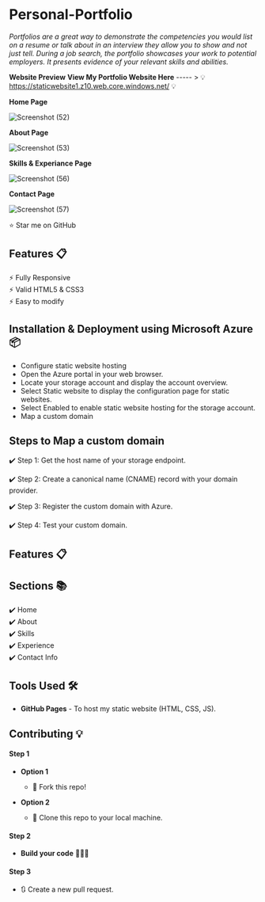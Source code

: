 # Personal-Portfolio
*Portfolios are a great way to demonstrate the competencies you would list on a resume or talk about in an interview they allow you to show and not just tell. During a job search, the portfolio showcases your work to potential employers. It presents evidence of your relevant skills and abilities.*

**Website Preview**
**View My Portfolio Website Here** ----- >
💡 https://staticwebsite1.z10.web.core.windows.net/ 💡


**Home Page**

![Screenshot (52)](https://user-images.githubusercontent.com/96653846/171343362-417e1c97-2858-4d84-898a-f6baf464acd0.png)


**About Page**


![Screenshot (53)](https://user-images.githubusercontent.com/96653846/171343388-fd01892d-c2f9-42dc-91d5-71ce571c5575.png)


**Skills & Experiance Page**


![Screenshot (56)](https://user-images.githubusercontent.com/96653846/171343417-2667da34-3a7a-4ca9-a987-dd2e64ef3b06.png)


**Contact Page**


![Screenshot (57)](https://user-images.githubusercontent.com/96653846/171343431-15dd57e6-9c30-49fb-b470-c4a37646f933.png)

:star: Star me on GitHub 

## Features 📋
⚡️ Fully Responsive\
⚡️ Valid HTML5 & CSS3\
⚡️ Easy to modify

## Installation & Deployment using Microsoft Azure 📦
- Configure static website hosting
- Open the Azure portal in your web browser.
- Locate your storage account and display the account overview.
- Select Static website to display the configuration page for static websites.
- Select Enabled to enable static website hosting for the storage account.
- Map a custom domain 

## Steps to Map a custom domain ## 

 ✔️ Step 1: Get the host name of your storage endpoint.

✔️ Step 2: Create a canonical name (CNAME) record with your domain provider.

✔️ Step 3: Register the custom domain with Azure.

✔️ Step 4: Test your custom domain.

## Features 📋
## Sections 📚
✔️ Home\
✔️ About\
✔️ Skills\
✔️ Experience\
✔️ Contact Info



## Tools Used 🛠️
* <b>GitHub Pages</b> - To host my static website (HTML, CSS, JS).

## Contributing 💡
#### Step 1

- **Option 1**
    - 🍴 Fork this repo!

- **Option 2**
    - 👯 Clone this repo to your local machine.


#### Step 2

- **Build your code** 🔨🔨🔨

#### Step 3

- 🔃 Create a new pull request.



